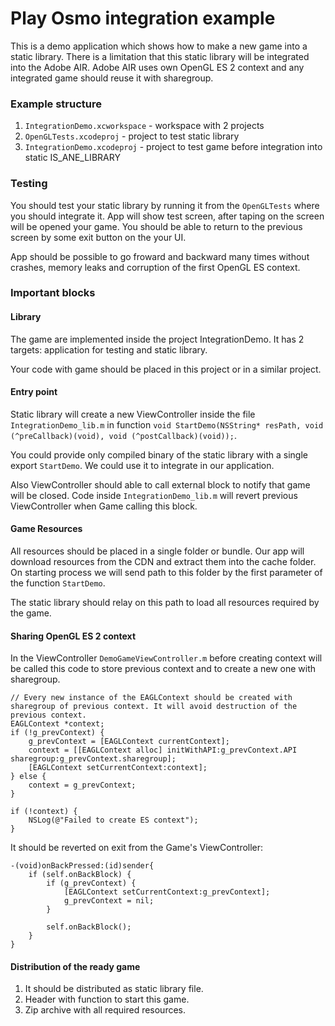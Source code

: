 # Play Osmo integration example

This is a demo application which shows how to make a new game into a static library.
There is a limitation that this static library will be integrated into the Adobe AIR.
Adobe AIR uses own OpenGL ES 2 context and any integrated game should reuse it with sharegroup.

### Example structure

1. `IntegrationDemo.xcworkspace` - workspace with 2 projects
2. `OpenGLTests.xcodeproj` - project to test static library
3. `IntegrationDemo.xcodeproj` - project to test game before integration into static IS_ANE_LIBRARY


### Testing

You should test your static library by running it from the `OpenGLTests` where you should integrate it.
App will show test screen, after taping on the screen will be opened your game. You should be able to return to the previous screen by some exit button on the your UI.

App should be possible to go froward and backward many times without crashes, memory leaks and corruption of the first OpenGL ES context.

### Important blocks

#### Library

The game are implemented inside the project IntegrationDemo. It has 2 targets:
application for testing and static library.

Your code with game should be placed in this project or in a similar project.

#### Entry point

Static library will create a new ViewController inside the file `IntegrationDemo_lib.m`
in function `void StartDemo(NSString* resPath, void (^preCallback)(void), void (^postCallback)(void));`.

You could provide only compiled binary of the static library with a single export `StartDemo`.
We could use it to integrate in our application.

Also ViewController should able to call external block to notify that game will be closed.
Code inside `IntegrationDemo_lib.m` will revert previous ViewController when Game calling this block.

#### Game Resources

All resources should be placed in a single folder or bundle.
Our app will download resources from the CDN and extract them into the cache folder.
On starting process we will send path to this folder by the first parameter of the function `StartDemo`.

The static library should relay on this path to load all resources required by the game.

#### Sharing OpenGL ES 2 context

In the ViewController `DemoGameViewController.m` before creating context will be called this code to store previous context
and to create a new one with sharegroup.

```
// Every new instance of the EAGLContext should be created with sharegroup of previous context. It will avoid destruction of the previous context.
EAGLContext *context;
if (!g_prevContext) {
    g_prevContext = [EAGLContext currentContext];
    context = [[EAGLContext alloc] initWithAPI:g_prevContext.API sharegroup:g_prevContext.sharegroup];
    [EAGLContext setCurrentContext:context];
} else {
    context = g_prevContext;
}

if (!context) {
    NSLog(@"Failed to create ES context");
}
```

It should be reverted on exit from the Game's ViewController:
```
-(void)onBackPressed:(id)sender{
    if (self.onBackBlock) {
        if (g_prevContext) {
            [EAGLContext setCurrentContext:g_prevContext];
            g_prevContext = nil;
        }

        self.onBackBlock();
    }
}
```


#### Distribution of the ready game

1. It should be distributed as static library file.
2. Header with function to start this game.
3. Zip archive with all required resources.

